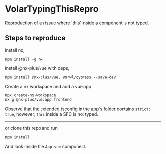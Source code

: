 

# VolarTypingThisRepro
Reproduction of an issue where 'this' inside a component is not typed.

## Steps to reproduce
install nx, 
```
npm install -g nx
```
install @nx-plus/vue with deps,
```
npm install @nx-plus/vue, @nrwl/cypress --save-dev
```
Create a nx workspace and add a vue app
```
npx create-nx-workspace
nx g @nx-plus/vue:app frontend
```
Observe that the extended tsconfig in the app's folder contains `strict: true`, however, `this` inside a SFC is not typed.

----
or clone this repo and run

```
npm install
```
And look inside the `App.vue` component.